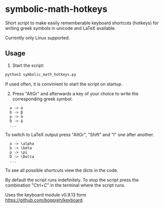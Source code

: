 # symbolic-math-hotkeys
Short script to make easily rememberable keyboard shortcuts (hotkeys) for writing greek symbols in unicode and LaTeX available.

Currently only Linux supported.

Usage
-----
1. Start the script:
```python
python3 symbolic_math_hotkeys.py
```
If used often, it is convinient to start the script on startup.

2. Press "AltGr" and afterwards a key of your choice to write the corresponding greek symbol.
```
  a -> α
  b -> β
  p -> π
  D -> Δ
  ...
```
To switch to LaTeX output press "AltGr", "Shift" and "l" one after another.
```
  a -> \alpha
  b -> \beta
  p -> \pi
  D -> \Delta
  ...
```
To see all possible shortcuts view the dicts in the code.

By default the script runs indefinitely.
To stop the script press the combination "Ctrl+C" in the terminal where the script runs.

Uses the keyboard module v0.9.13 form https://github.com/boppreh/keyboard.
